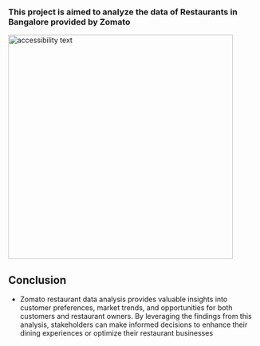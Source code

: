 ### This project is aimed to analyze the data of Restaurants in Bangalore provided by Zomato

  <p align="left">
  <img src="https://i.pinimg.com/originals/3d/a3/7d/3da37dc6421f978a50e165466f221d72.jpg" width="450" alt="accessibility text">
</p>

## Conclusion
* Zomato restaurant data analysis provides valuable insights into customer preferences, market trends, and opportunities for both customers and restaurant owners. By leveraging the findings from this analysis, stakeholders can make informed decisions to enhance their dining experiences or optimize their restaurant businesses
